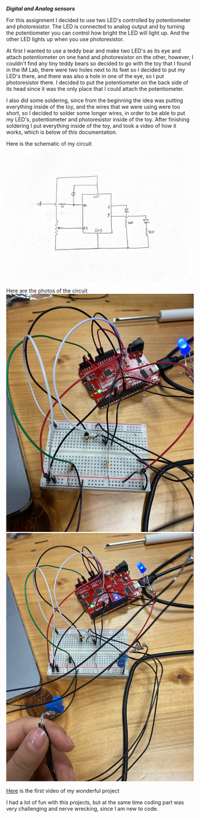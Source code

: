 ***Digital and Analog sensors***

For this assignment I decided to use two LED's controlled by potentiometer and photoresistor.
The LED is connected to analog output and by turning the potentiometer you can control how bright the LED will light up. And the other LED lights up when you use photoresistor. 

At first I wanted to use a teddy bear and make two LED's as its eye and attach potentiometer on one hand and photoresistor on the other, however, I couldn't find any tiny teddy bears so decided to go with the toy that I found in the IM Lab, there were two holes next to its feet so I decided to put my LED's there, and there was also a hole in one of the eye, so I put photoresistor there. I decided to put the potentiometer on the back side of its head since it was the only place that I could attach the potentiometer. 

I also did some soldering, since from the beginning the idea was putting everything inside of the toy, and the wires that we were using were too short, so I decided to solder some longer wires, in order to be able to put my LED's, potentiometer and photoresistor inside of the toy. After finishing soldering I put everything inside of the toy, and took a video of how it works, which is below of this documentation. 

Here is the schematic of my circuit
![](circuit.png)

Here are the photos of the circuit 
![](1.png)
![](2.png)

[Here](https://youtu.be/mP68UGV3s5g) is the first video of my wonderful project

I had a lot of fun with this projects, but at the same time coding part was very challenging and nerve wrecking, since I am new to code. 
